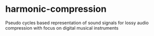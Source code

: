# harmonic-compression
Pseudo cycles based representation of sound signals for lossy audio compression with focus on digital musical instruments
